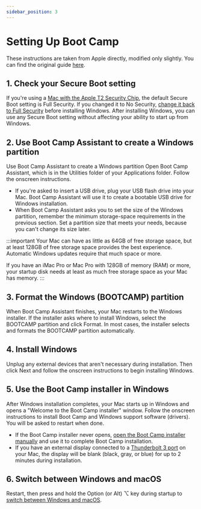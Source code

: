 ```yaml
---
sidebar_position: 3
---
```


# Setting Up Boot Camp

These instructions are taken from Apple directly, modified only slightly. You can find the original guide [here](https://support.apple.com/en-us/102622).

## 1. Check your Secure Boot setting

If you're using a [Mac with the Apple T2 Security Chip](https://support.apple.com/en-us/103265), the default Secure Boot setting is Full Security. If you changed it to No Security, [change it back to Full Security](https://support.apple.com/en-us/102522) before installing Windows. After installing Windows, you can use any Secure Boot setting without affecting your ability to start up from Windows.

## 2. Use Boot Camp Assistant to create a Windows partition

Use Boot Camp Assistant to create a Windows partition
Open Boot Camp Assistant, which is in the Utilities folder of your Applications folder. Follow the onscreen instructions.

- If you're asked to insert a USB drive, plug your USB flash drive into your Mac. Boot Camp Assistant will use it to create a bootable USB drive for Windows installation.
- When Boot Camp Assistant asks you to set the size of the Windows partition, remember the minimum storage-space requirements in the previous section. Set a partition size that meets your needs, because you can't change its size later.

:::important
Your Mac can have as little as 64GB of free storage space, but at least 128GB of free storage space provides the best experience. Automatic Windows updates require that much space or more.

If you have an iMac Pro or Mac Pro with 128GB of memory (RAM) or more, your startup disk needs at least as much free storage space as your Mac has memory.
:::

## 3. Format the Windows (BOOTCAMP) partition

When Boot Camp Assistant finishes, your Mac restarts to the Windows installer. If the installer asks where to install Windows, select the BOOTCAMP partition and click Format. In most cases, the installer selects and formats the BOOTCAMP partition automatically.

## 4. Install Windows

Unplug any external devices that aren't necessary during installation. Then click Next and follow the onscreen instructions to begin installing Windows.

## 5. Use the Boot Camp installer in Windows

After Windows installation completes, your Mac starts up in Windows and opens a "Welcome to the Boot Camp installer" window. Follow the onscreen instructions to install Boot Camp and Windows support software (drivers). You will be asked to restart when done.

- If the Boot Camp installer never opens, [open the Boot Camp installer manually](https://support.apple.com/en-us/102320) and use it to complete Boot Camp installation.
- If you have an external display connected to a [Thunderbolt 3 port](https://support.apple.com/en-us/109523) on your Mac, the display will be blank (black, gray, or blue) for up to 2 minutes during installation.

## 6. Switch between Windows and macOS

Restart, then press and hold the Option (or Alt) ⌥ key during startup to [switch between Windows and macOS](https://support.apple.com/en-us/102450).
